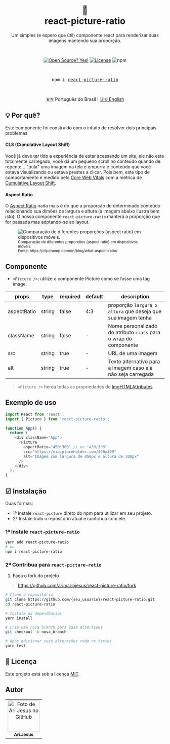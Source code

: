 <div align="center">
  <h1>
    📐
    <br />
    react-picture-ratio
  </h1>

  <p align="center">
    Um simples (e espero que útil) componente react para renderizar suas imagens mantendo sua proporção.
  </p>

  <br />

<!-- Badges -->

[![Open Source? Yes!](https://badgen.net/badge/Open%20Source%20%3F/Yes%21/blue?icon=github)](https://github.com/arimariojesus/react-picture-ratio)
[![License](https://badgen.net/badge/License/MIT/blue)](https://github.com/arimariojesus/react-picture-ratio/blob/master/LICENSE)
![npm](https://img.shields.io/npm/v/react-picture-ratio)

<br />
<pre>npm i <a href="https://www.npmjs.com/package/react-picture-ratio">react-picture-ratio</a></pre>
<br />

🇧🇷 Português do Brasil | [🇺🇸 English](https://github.com/beautifulinteractions/beautiful-react-hooks/blob/master/docs/README.us-EN.md)

</div>

## 💡 Por quê?

Este componente foi construído com o intuito de resolver dois principais problemas:

#### CLS (Cumulative Layout Shift)

Você já deve ter tido a experiência de estar acessando um site, ele não esta totalmente carregado, você dá um pequeno scroll no conteúdo quando de repente... "pula" uma imagem na tela e empurra o conteúdo que você estava visualizando ou estava prestes a clicar. Pois bem, este tipo de comportamento é medido pelo [Core Web Vitals](https://web.dev/vitals) com a métrica de [Cumulative Layout Shift](https://web.dev/i18n/pt/cls/).

#### Aspect Ratio

O [Aspect Ratio](https://css-tricks.com/aspect-ratio-boxes/) nada mais é do que a proporção de determinado conteúdo relacionando sua dimões de largura e altura (a imagem abaixo ilustra bem isto). O nosso componente `react-picture-ratio` manterá a proporção que for passada mas adptando-se ao layout.

<figure>
  <img src="https://clipchamp.com/static/d7fbfcc0e5bccea2e2bb4e124d59647d/84aa4/image7.webp" alt="Comparação de diferentes proporções (aspect ratio) em dispositivos móveis." />
  <figcaption>
    <small>Comparação de diferentes proporções (aspect ratio) em dispositivos móveis.<br />Fonte: https://clipchamp.com/en/blog/what-aspect-ratio/</small>
  </figcaption>
</figure>

## Componente

* `<Picture />`: utilize o componente Picture como se fosse uma tag image.

| props | type | required | default | description |
| --- | --- | --- | --- | --- |
| aspectRatio | string | false | 4:3 | proporção `largura x altura` que deseja que sua imagem tenha  |
| className	| string |	false | - | Nome personalizado do atributo `class` para o wrap do componente |
| src	| string |	true | - | URL de uma imagem |
| alt	| string |	true | - | Texto alternativo para a imagem caso ela não seja carregada |
> `<Picture />` herda todas as propriedades de [ImgHTMLAttributes](https://use-form.netlify.app/interfaces/_node_modules__types_react_index_d_.react.imghtmlattributes.html)

## Exemplo de uso

```typescript
import React from 'react';
import { Picture } from 'react-picture-ratio';

function App() {
  return (
    <div className="App">
      <Picture
        aspectRatio="450:300" // ou "450/300"
        src="https://via.placeholder.com/450x300"
        alt="Imagem com largura de 450px e altura de 300px"
      />
    </div>
  );
}
```

## ☑ Instalação

Duas formas:

- 1ª Instale `react-picture` direto do npm para utilizar em seu projeto.
- 2ª Instale todo o repositório atual e contribua com ele.

### 1ª Instale `react-picture-ratio`

```bash
yarn add react-picture-ratio
# ou
npm i react-picture-ratio
```

### 2ª Contribua para `react-picture-ratio`

1. Faça o fork do projeto
> https://github.com/arimariojesus/react-picture-ratio/fork

```bash
# Clone o repositório
git clone https://github.com/{seu_usuario}/react-picture-ratio.git
cd react-picture-ratio

# Instale as dependências
yarn install

# Crie uma nova branch para suas alterações
git checkout -b nova_branch

# Após adicionar suas alterações rode os testes
yarn test
```
## 📝 Licença

Este projeto está sob a licença [MIT](https://github.com/arimariojesus/react-picture-ratio/blob/master/LICENSE).

## Autor

<table>
  <tr>
    <td align="center">
      <a href="https://github.com/arimariojesus" target="_blank">
        <img src="https://avatars3.githubusercontent.com/u/64603070" width="100px;" alt="Foto de Ari Jesus no GitHub"/><br>
        <sub>
          <b>Ari Jesus</b>
        </sub>
      </a>
    </td>
  </tr>
</table>
